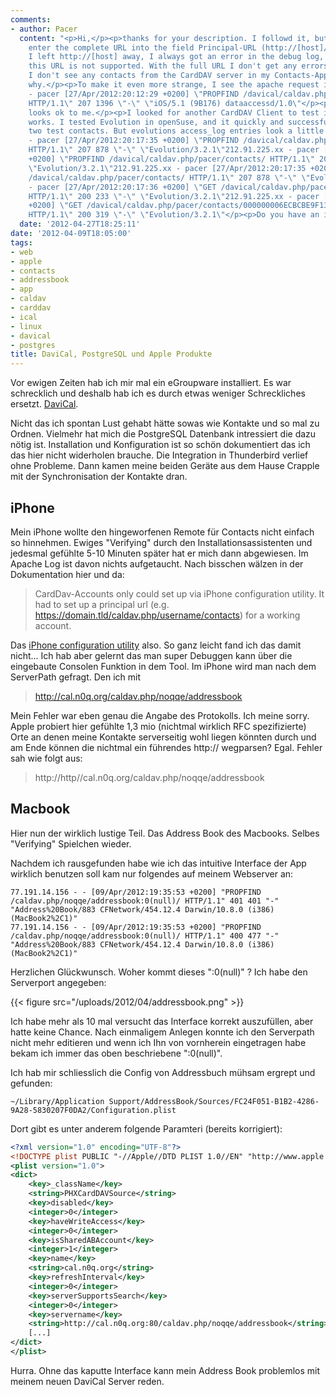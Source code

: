 ```yaml
---
comments:
- author: Pacer
  content: "<p>Hi,</p><p>thanks for your description. I followd it, but needed to
    enter the complete URL into the field Principal-URL (http://[host]/davical/pacer/contats/)</p><p>When
    I left http://[host] away, I always got an error in the debug log, saying that
    this URL is not supported. With the full URL I don't get any errors.\_</p><p>BUT:
    I don't see any contacts from the CardDAV server in my Contacts-App. Don't know
    why.</p><p>To make it even more strange, I see the apache request in the access_log:</p><p>212.91.225.xx
    - pacer [27/Apr/2012:20:12:29 +0200] \"PROPFIND /davical/caldav.php/pacer/contacts/
    HTTP/1.1\" 207 1396 \"-\" \"iOS/5.1 (9B176) dataaccessd/1.0\"</p><p>... which
    looks ok to me.</p><p>I looked for another CardDAV Client to test if the server
    works. I tested Evolution in openSuse, and it quickly and successfully read my
    two test contacts. But evolutions access_log entries look a little different:</p><p>212.91.225.xx
    - pacer [27/Apr/2012:20:17:35 +0200] \"PROPFIND /davical/caldav.php/pacer/contacts/
    HTTP/1.1\" 207 878 \"-\" \"Evolution/3.2.1\"212.91.225.xx - pacer [27/Apr/2012:20:17:35
    +0200] \"PROPFIND /davical/caldav.php/pacer/contacts/ HTTP/1.1\" 207 338 \"-\"
    \"Evolution/3.2.1\"212.91.225.xx - pacer [27/Apr/2012:20:17:35 +0200] \"PROPFIND
    /davical/caldav.php/pacer/contacts/ HTTP/1.1\" 207 878 \"-\" \"Evolution/3.2.1\"212.91.225.xx
    - pacer [27/Apr/2012:20:17:36 +0200] \"GET /davical/caldav.php/pacer/contacts/000000006ECBCBE9F133AD46925453EB1E78012B64002000.vcf
    HTTP/1.1\" 200 233 \"-\" \"Evolution/3.2.1\"212.91.225.xx - pacer [27/Apr/2012:20:17:36
    +0200] \"GET /davical/caldav.php/pacer/contacts/000000006ECBCBE9F133AD46925453EB1E78012B24002000.vcf
    HTTP/1.1\" 200 319 \"-\" \"Evolution/3.2.1\"</p><p>Do you have an idea?</p>"
  date: '2012-04-27T18:25:11'
date: '2012-04-09T18:05:00'
tags:
- web
- apple
- contacts
- addressbook
- app
- caldav
- carddav
- ical
- linux
- davical
- postgres
title: DaviCal, PostgreSQL und Apple Produkte
---
```


Vor ewigen Zeiten hab ich mir mal ein eGroupware installiert. Es war schrecklich
und deshalb hab ich es durch etwas weniger Schreckliches ersetzt.
[DaviCal](http://davical.org).

Nicht das ich spontan Lust gehabt hätte sowas wie Kontakte und so mal zu
Ordnen.  Vielmehr hat mich die PostgreSQL Datenbank intressiert die dazu
nötig ist. Installation und Konfiguration ist so schön dokumentiert das
ich das hier nicht widerholen brauche. Die Integration in Thunderbird
verlief ohne Probleme. Dann kamen meine beiden Geräte aus dem Hause Crapple
mit der Synchronisation der Kontakte dran.

## iPhone

Mein iPhone wollte den hingeworfenen Remote für Contacts nicht einfach so
hinnehmen. Ewiges "Verifying" durch den Installationsassistenten und jedesmal
gefühlte 5-10 Minuten später hat er mich dann abgewiesen. Im Apache Log ist
davon nichts aufgetaucht. Nach bisschen wälzen in der Dokumentation hier
und da:

> CardDav-Accounts only could set up via iPhone configuration utility. It had to
> set up a principal url (e.g. https://domain.tld/caldav.php/username/contacts)
> for a working account.

Das [iPhone configuration utility](http://www.apple.com/support/iphone/enterprise/) also.
So ganz leicht fand ich das damit nicht... Ich hab aber gelernt das man super
Debuggen kann über die eingebaute Consolen Funktion in dem Tool. Im iPhone wird
man nach dem ServerPath gefragt. Den ich mit

> http://cal.n0q.org/caldav.php/noqqe/addressbook

Mein Fehler war eben genau die Angabe des Protokolls. Ich meine sorry.
Apple probiert hier gefühlte 1,3 mio (nichtmal wirklich RFC spezifizierte) Orte
an denen meine Kontakte serverseitig wohl liegen könnten durch und am Ende
können die nichtmal ein führendes http:// wegparsen? Egal. Fehler sah wie folgt
aus:

> http://http//cal.n0q.org/caldav.php/noqqe/addressbook

## Macbook

Hier nun der wirklich lustige Teil. Das Address Book des Macbooks. Selbes
"Verifying" Spielchen wieder.

Nachdem ich rausgefunden habe wie ich das intuitive Interface der App wirklich
benutzen soll kam nur folgendes auf meinem Webserver an:

```
77.191.14.156 - - [09/Apr/2012:19:35:53 +0200] "PROPFIND /caldav.php/noqqe/addressbook:0(null)/ HTTP/1.1" 401 401 "-" "Address%20Book/883 CFNetwork/454.12.4 Darwin/10.8.0 (i386) (MacBook2%2C1)"
77.191.14.156 - - [09/Apr/2012:19:35:53 +0200] "PROPFIND /caldav.php/noqqe/addressbook:0(null)/ HTTP/1.1" 400 477 "-" "Address%20Book/883 CFNetwork/454.12.4 Darwin/10.8.0 (i386) (MacBook2%2C1)"
```

Herzlichen Glückwunsch. Woher kommt dieses ":0(null)" ? Ich habe den Serverport angegeben:

{{< figure src="/uploads/2012/04/addressbook.png" >}}

Ich habe mehr als 10 mal versucht das Interface korrekt auszufüllen, aber hatte
keine Chance. Nach einmaligem Anlegen konnte ich den Serverpath nicht mehr
editieren und wenn ich Ihn von vornherein eingetragen habe bekam ich immer das
oben beschriebene ":0(null)".

Ich hab mir schliesslich die Config von Addressbuch mühsam ergrept und gefunden:

```
~/Library/Application Support/AddressBook/Sources/FC24F051-B1B2-4286-9A28-5830207F0DA2/Configuration.plist
```

Dort gibt es unter anderem folgende Paramteri (bereits korrigiert):

``` xml
<?xml version="1.0" encoding="UTF-8"?>
<!DOCTYPE plist PUBLIC "-//Apple//DTD PLIST 1.0//EN" "http://www.apple.com/DTDs/PropertyList-1.0.dtd">
<plist version="1.0">
<dict>
    <key>_className</key>
    <string>PHXCardDAVSource</string>
    <key>disabled</key>
    <integer>0</integer>
    <key>haveWriteAccess</key>
    <integer>0</integer>
    <key>isSharedABAccount</key>
    <integer>1</integer>
    <key>name</key>
    <string>cal.n0q.org</string>
    <key>refreshInterval</key>
    <integer>0</integer>
    <key>serverSupportsSearch</key>
    <integer>0</integer>
    <key>servername</key>
    <string>http://cal.n0q.org:80/caldav.php/noqqe/addressbook</string>
    [...]
</dict>
</plist>
```

Hurra. Ohne das kaputte Interface kann mein Address Book problemlos mit
meinem neuen DaviCal Server reden.
